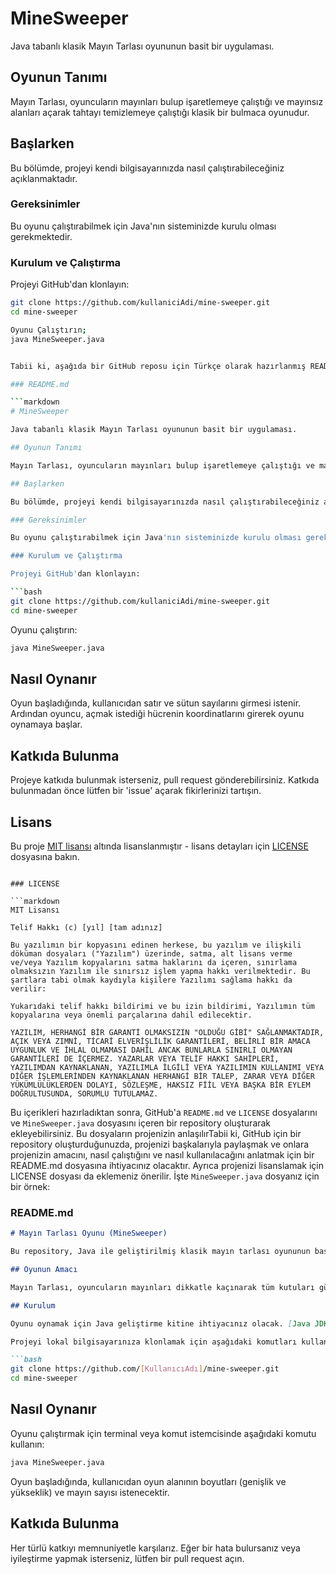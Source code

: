 # MineSweeper

Java tabanlı klasik Mayın Tarlası oyununun basit bir uygulaması.

## Oyunun Tanımı

Mayın Tarlası, oyuncuların mayınları bulup işaretlemeye çalıştığı ve mayınsız alanları açarak tahtayı temizlemeye çalıştığı klasik bir bulmaca oyunudur.

## Başlarken

Bu bölümde, projeyi kendi bilgisayarınızda nasıl çalıştırabileceğiniz açıklanmaktadır.

### Gereksinimler

Bu oyunu çalıştırabilmek için Java'nın sisteminizde kurulu olması gerekmektedir.

### Kurulum ve Çalıştırma

Projeyi GitHub'dan klonlayın:

```bash
git clone https://github.com/kullaniciAdi/mine-sweeper.git
cd mine-sweeper

Oyunu Çalıştırın;
java MineSweeper.java


Tabii ki, aşağıda bir GitHub reposu için Türkçe olarak hazırlanmış README.md ve LICENSE dosyalarının içeriğini bulabilirsiniz.

### README.md

```markdown
# MineSweeper

Java tabanlı klasik Mayın Tarlası oyununun basit bir uygulaması.

## Oyunun Tanımı

Mayın Tarlası, oyuncuların mayınları bulup işaretlemeye çalıştığı ve mayınsız alanları açarak tahtayı temizlemeye çalıştığı klasik bir bulmaca oyunudur.

## Başlarken

Bu bölümde, projeyi kendi bilgisayarınızda nasıl çalıştırabileceğiniz açıklanmaktadır.

### Gereksinimler

Bu oyunu çalıştırabilmek için Java'nın sisteminizde kurulu olması gerekmektedir.

### Kurulum ve Çalıştırma

Projeyi GitHub'dan klonlayın:

```bash
git clone https://github.com/kullaniciAdi/mine-sweeper.git
cd mine-sweeper
```

Oyunu çalıştırın:

```bash
java MineSweeper.java
```

## Nasıl Oynanır

Oyun başladığında, kullanıcıdan satır ve sütun sayılarını girmesi istenir. Ardından oyuncu, açmak istediği hücrenin koordinatlarını girerek oyunu oynamaya başlar.

## Katkıda Bulunma

Projeye katkıda bulunmak isterseniz, pull request gönderebilirsiniz. Katkıda bulunmadan önce lütfen bir 'issue' açarak fikirlerinizi tartışın.

## Lisans

Bu proje [MIT lisansı](LICENSE) altında lisanslanmıştır - lisans detayları için [LICENSE](LICENSE) dosyasına bakın.
```

### LICENSE

```markdown
MIT Lisansı

Telif Hakkı (c) [yıl] [tam adınız]

Bu yazılımın bir kopyasını edinen herkese, bu yazılım ve ilişkili döküman dosyaları ("Yazılım") üzerinde, satma, alt lisans verme ve/veya Yazılım kopyalarını satma haklarını da içeren, sınırlama olmaksızın Yazılım ile sınırsız işlem yapma hakkı verilmektedir. Bu şartlara tabi olmak kaydıyla kişilere Yazılımı sağlama hakkı da verilir:

Yukarıdaki telif hakkı bildirimi ve bu izin bildirimi, Yazılımın tüm kopyalarına veya önemli parçalarına dahil edilecektir.

YAZILIM, HERHANGİ BİR GARANTİ OLMAKSIZIN "OLDUĞU GİBİ" SAĞLANMAKTADIR, AÇIK VEYA ZIMNİ, TİCARİ ELVERİŞLİLİK GARANTİLERİ, BELİRLİ BİR AMACA UYGUNLUK VE İHLAL OLMAMASI DAHİL ANCAK BUNLARLA SINIRLI OLMAYAN GARANTİLERİ DE İÇERMEZ. YAZARLAR VEYA TELİF HAKKI SAHİPLERİ, YAZILIMDAN KAYNAKLANAN, YAZILIMLA İLGİLİ VEYA YAZILIMIN KULLANIMI VEYA DİĞER İŞLEMLERİNDEN KAYNAKLANAN HERHANGİ BİR TALEP, ZARAR VEYA DİĞER YÜKÜMLÜLÜKLERDEN DOLAYI, SÖZLEŞME, HAKSIZ FİİL VEYA BAŞKA BİR EYLEM DOĞRULTUSUNDA, SORUMLU TUTULAMAZ.
```

Bu içerikleri hazırladıktan sonra, GitHub'a `README.md` ve `LICENSE` dosyalarını ve `MineSweeper.java` dosyasını içeren bir repository oluşturarak ekleyebilirsiniz. Bu dosyaların projenizin anlaşılırTabii ki, GitHub için bir repository oluşturduğunuzda, projenizi başkalarıyla paylaşmak ve onlara projenizin amacını, nasıl çalıştığını ve nasıl kullanılacağını anlatmak için bir README.md dosyasına ihtiyacınız olacaktır. Ayrıca projenizi lisanslamak için LICENSE dosyası da eklemeniz önerilir. İşte `MineSweeper.java` dosyanız için bir örnek:

### README.md

```markdown
# Mayın Tarlası Oyunu (MineSweeper)

Bu repository, Java ile geliştirilmiş klasik mayın tarlası oyununun basit bir versiyonunu içermektedir.

## Oyunun Amacı

Mayın Tarlası, oyuncuların mayınları dikkatle kaçınarak tüm kutuları güvenli bir şekilde açmalarını gerektiren bir bulmaca oyunudur.

## Kurulum

Oyunu oynamak için Java geliştirme kitine ihtiyacınız olacak. [Java JDK'yı buradan indirebilirsiniz](https://www.oracle.com/java/technologies/javase-jdk11-downloads.html).

Projeyi lokal bilgisayarınıza klonlamak için aşağıdaki komutları kullanın:

```bash
git clone https://github.com/[KullanıcıAdı]/mine-sweeper.git
cd mine-sweeper
```

## Nasıl Oynanır

Oyunu çalıştırmak için terminal veya komut istemcisinde aşağıdaki komutu kullanın:

```bash
java MineSweeper.java
```

Oyun başladığında, kullanıcıdan oyun alanının boyutları (genişlik ve yükseklik) ve mayın sayısı istenecektir.

## Katkıda Bulunma

Her türlü katkıyı memnuniyetle karşılarız. Eğer bir hata bulursanız veya iyileştirme yapmak isterseniz, lütfen bir pull request açın.
